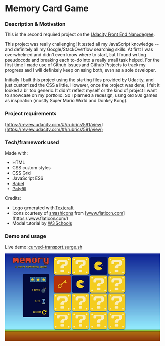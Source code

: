 # Memory Card Game

### Description & Motivation

This is the second required project on the [Udacity Front End Nanodegree](https://eu.udacity.com/course/front-end-web-developer-nanodegree--nd001).

This project was really challenging! It tested all my JavaScript knowledge -- and definitely all my Google/StackOverflow searching skills. At first I was overwhelmed and didn't even know where to start, but I found writing pseudocode and breaking each to-do into a really small task helped. For the first time I made use of Github Issues and Github Projects to track my progress and I will definitely keep on using both, even as a sole developer.

Initially I built this project using the starting files provided by Udacity, and just customized the CSS a little. However, once the project was done, I felt it looked a bit too generic. It didn't reflect myself or the kind of project I want to showcase on my portfolio. So I planned a redesign, using old 90s games as inspiration (mostly Super Mario World and Donkey Kong).

### Project requirements

[https://review.udacity.com/#!/rubrics/591/view](https://review.udacity.com/#!/rubrics/591/view)

### Tech/framework used

Made with:

* HTML
* CSS custom styles
* CSS Grid
* JavaScript ES6
* [Babel](https://babeljs.io/)
* [Polyfill](https://polyfill.io/v2/docs/)

Credits:

* Logo generated with [Textcraft](https://textcraft.net/)
* Icons courtesy of [smashicons](https://www.flaticon.com/authors/smashicons) from [www.flaticon.com](https://www.flaticon.com/)
* Modal tutorial by [W3 Schools](https://www.w3schools.com/howto/howto_css_modals.asp)

### Demo and usage

Live demo: [curved-transport.surge.sh](http://curved-transport.surge.sh/)

![Screenshot of the Memory Card Game](./img/screenshot.jpg)
